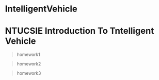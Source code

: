 # IntelligentVehicle
# NTUCSIE Introduction To Tntelligent Vehicle
>homework1
  
>homework2

>homework3
